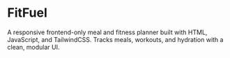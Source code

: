 # FitFuel
A responsive frontend-only meal and fitness planner built with HTML, JavaScript, and TailwindCSS. Tracks meals, workouts, and hydration with a clean, modular UI.
